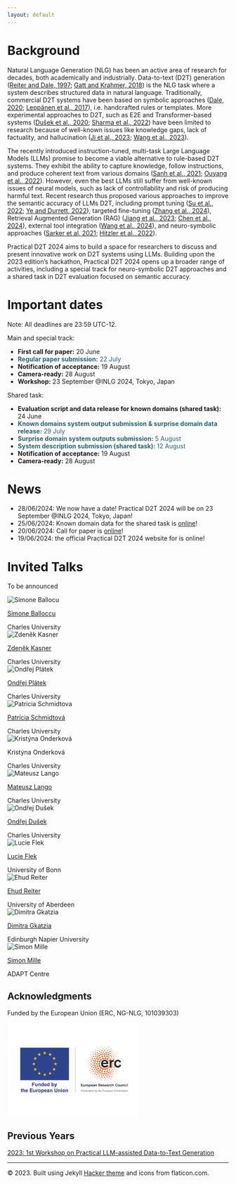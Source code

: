 ```yaml
---
layout: default
---
```

 <div class="forms-container">

 <!-- <div class="forms">
    <img src="assets/images/github-logo.png">
    <a href="https://github.com/practicald2t/hackathon/">
    <p style="font-size: large">Hackathon – Github</p>
    </a>
</div> -->
</div>


# Background
Natural Language Generation (NLG) has been an active area of research for decades, both academically and industrially. Data-to-text (D2T) generation ([Reiter and Dale, 1997](https://www.cambridge.org/core/journals/natural-language-engineering/article/abs/building-applied-natural-language-generation-systems/FEB374A3FF652F06D8567A6FAB2EF36E); [Gatt and Krahmer, 2018](https://www.jair.org/index.php/jair/article/view/11173)) is the NLG task where a system describes structured data in natural language. Traditionally, commercial D2T systems have been based on symbolic approaches ([Dale, 2020](https://books.google.cz/books?hl=en&lr=&id=MnEjBsMIxxsC&oi=fnd&pg=PA1&dq=info:F-d-6SfJfnwJ:scholar.google.com&ots=5KT1isSwf-&sig=U0WO3CoTWItFhZtvkJCvuGfQ9cM&redir_esc=y#v=onepage&q&f=false); [Leppänen et al., 2017](https://aclanthology.org/W17-3528/)), i.e. handcrafted rules or templates. More experimental approaches to D2T, such as E2E and Transformer-based systems ([Dušek et al., 2020](https://www.sciencedirect.com/science/article/pii/S0885230819300919); [Sharma et al., 2022](https://arxiv.org/abs/2207.12571)) have been limited to research because of well-known issues like knowledge gaps, lack of factuality, and hallucination ([Ji et al., 2023](https://aclanthology.org/2023.findings-emnlp.123/); [Wang et al., 2023](https://aclanthology.org/2023.emnlp-main.949/)).

The recently introduced instruction-tuned, multi-task Large Language Models (LLMs) promise to become a viable alternative to rule-based D2T systems. They exhibit the ability to capture knowledge, follow instructions, and produce coherent text from various domains ([Sanh et al., 2021](https://arxiv.org/abs/2110.08207); [Ouyang et al., 2022](https://proceedings.neurips.cc/paper_files/paper/2022/hash/b1efde53be364a73914f58805a001731-Abstract-Conference.html)). However, even the best LLMs still suffer from well-known issues of neural models, such as lack of controllability and risk of producing harmful text. Recent research thus proposed various approaches to improve the semantic accuracy of LLMs D2T, including prompt tuning ([Su et al., 2022](https://aclanthology.org/2022.naacl-main.290/); [Ye and Durrett, 2022](https://proceedings.neurips.cc/paper_files/paper/2022/hash/c402501846f9fe03e2cac015b3f0e6b1-Abstract-Conference.html)), targeted fine-tuning ([Zhang et al., 2024](https://arxiv.org/abs/2402.17193)), Retrieval Augmented Generation (RAG) ([Jiang et al., 2023](https://arxiv.org/abs/2305.06983); [Chen et al., 2024](https://ojs.aaai.org/index.php/AAAI/article/view/29728)), external tool integration ([Wang et al., 2024](https://arxiv.org/abs/2402.02420)), and neuro-symbolic approaches ([Sarker et al, 2021](https://arxiv.org/abs/2105.05330); [Hitzler et al., 2022](https://books.google.cz/books?hl=it&lr=&id=uFtcEAAAQBAJ&oi=fnd&pg=PR1&dq=Sarker+et+al,+2021+neuro-symbolic&ots=s8GC0CDB-c&sig=WMNbMuSy_fDcfco3TSBwySxWi5c&redir_esc=y#v=onepage&q=Sarker%20et%20al%2C%202021%20neuro-symbolic&f=false)).

Practical D2T 2024 aims to build a space for researchers to discuss and present innovative work on D2T systems using LLMs. Building upon the 2023 edition’s hackathon, Practical D2T 2024 opens up a broader range of activities, including a special track for neuro-symbolic D2T approaches and a shared task in D2T evaluation focused on semantic accuracy.

# Important dates
Note: All deadlines are 23:59 UTC-12.

Main and special track:
- **First call for paper:** 20 June
- <span style="color: #276275;">**Regular paper submission:** 22 July</span>
- **Notification of acceptance:**  19 August
- **Camera-ready:**  28 August
- **Workshop:** 23 September @INLG 2024, Tokyo, Japan


Shared task:
- **Evaluation script and data release for known domains (shared task):**  24 June
- <span style="color: #276275;">**Known domains system output submission & surprise domain data release:** 29 July</span>
- <span style="color: #276275;">**Surprise domain system outputs submission:** 5 August</span>
- <span style="color: #276275;">**System description submission (shared task):** 12 August</span>
- **Notification of acceptance:**  19 August
- **Camera-ready:**  28 August

<!--

# Important dates
Note: All deadlines are 23:59 UTC-12.

- **First call for paper:** 20 June
- **Evaluation script and data release for known domains (shared task):**  24 June
- **Known domains system output submission & surprise domain data release:** 29 July
- ### **Regular paper submission:** 22 July
- **Surprise domain system outputs submission:** 5 August
- **System description submission (shared task):** 12 August
- **Notification of acceptance:**  19 August
- **Camera-ready:**  28 August
- **Workshop:** 23/24 September at INLG, Tokyo, Japan (to be decided)


-->


# News
- 28/06/2024: We now have a date! Practical D2T 2024 will be on 23 September @INLG 2024, Tokyo, Japan!
- 25/06/2024: Known domain data for the shared task is [online](https://practicald2t.github.io/pages/shared_task)!
- 20/06/2024: Call for paper is [online](https://practicald2t.github.io/pages/cfp)!
- 19/06/2024: the official Practical D2T 2024 website for is online!

# Invited Talks

To be announced

<div class="organizer-container">

<div class="organizer">
    <img src="../assets/images/organizers/standard-size/simone_balloccu.png" alt="Simone Ballocu">
    <a href="https://uccollab.github.io/">
        <p>Simone Balloccu</p>
    </a>
    <span>Charles University</span>
</div>

<div class="organizer">
        <img src="../assets/images/organizers/standard-size/zdenek_kasner.png" alt="Zdeněk Kasner">
        <a href="https://kasnerz.github.io">
            <p>Zdeněk Kasner</p>
        </a>
        <span>Charles University</span>
    </div>
    
<div class="organizer">
    <img src="../assets/images/organizers/standard-size/ondrej_platek.png" alt="Ondřej Plátek">
    <a href="http://opla.cz">
    <p>Ondřej Plátek</p>
     </a>
    <span>Charles University</span>
</div>

<div class="organizer">
    <img src="../assets/images/organizers/standard-size/patricia_schmidtova.png" alt="Patricia Schmidtova">
    <a href="https://patuchen.github.io/">
        <p>Patrícia Schmidtová</p>
    </a>
    <span>Charles University</span>
</div>

<div class="organizer">
    <img src="../assets/images/organizers/standard-size/kristyna_onderkova.png" alt="Kristýna Onderková">
    <!-- <a href="TBD"> -->
        <p>Kristýna Onderková</p>
    <!-- </a> -->
    <span>Charles University</span>
</div>
<div class="organizer">
    <img src="../assets/images/organizers/standard-size/mateusz_lango.png" alt="Mateusz Lango">
    <a href="https://ufal.mff.cuni.cz/mateusz-lango">
        <p>Mateusz Lango</p>
    </a>
    <span>Charles University</span>
</div>



<div class="organizer">
    <img src="../assets/images/organizers/standard-size/ondrej_dusek.png" alt="Ondřej Dušek">
    <a href="https://tuetschek.github.io/">
        <p>Ondřej Dušek</p>
    </a>
    <span>Charles University</span>
</div>

<div class="organizer">
    <img src="../assets/images/organizers/standard-size/lucie_flek.png" alt="Lucie Flek">
    <!-- <a href="https://lucieflek.github.io"> -->
    <a href="https://caisa-lab.github.io/members/lucie-flek.html">
        <p>Lucie Flek</p>
    </a>
    <span>University of Bonn</span>
</div>

<div class="organizer">
    <img src="../assets/images/organizers/standard-size/ehud_reiter.png" alt="Ehud Reiter">
    <a href="https://ehudreiter.com/">
        <p>Ehud Reiter</p>
    </a>
    <span>University of Aberdeen</span>
</div>


<div class="organizer">
    <img src="../assets/images/organizers/standard-size/dimitra_gkatzia.png" alt="Dimitra Gkatzia">
    <a href="https://dimitragkatzia.wordpress.com">
        <p>Dimitra Gkatzia</p>
    </a>
    <span>Edinburgh Napier University</span>
</div>

<div class="organizer">
    <img src="../assets/images/organizers/standard-size/simon_mille.png" alt="Simon Mille">
    <a href="https://www.adaptcentre.ie/experts/simon-mille/">
        <p>Simon Mille</p>
    </a>
    <span>ADAPT Centre</span>
</div>

</div> <!--organizer-container!-->

## Acknowledgments
<p>Funded by the European Union (ERC, NG-NLG, 101039303)</p>
<img src="assets/images/erc.png" style="max-width: 300px;" alt="ERC">


## Previous Years
<a href="/2023/"> 2023: 1st Workshop on Practical LLM-assisted Data-to-Text Generation</a>


<hr>
<div class="footer">
    © 2023. Built using Jekyll <a href="https://github.com/pages-themes/hacker">Hacker theme</a> and icons from flaticon.com.
  </div>
